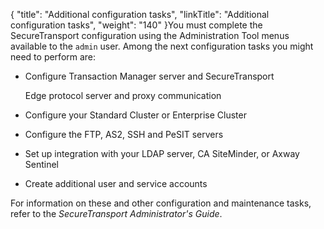 {
    "title": "Additional configuration tasks",
    "linkTitle": "Additional configuration tasks",
    "weight": "140"
}You must complete the SecureTransport configuration using the Administration Tool menus available to the `admin` user. Among the next configuration tasks you might need to perform are:

-   Configure Transaction Manager server and SecureTransport
    Edge protocol server and proxy communication
-   Configure your Standard Cluster or Enterprise Cluster
-   Configure the FTP, AS2, SSH and PeSIT servers
-   Set up integration with your LDAP server, CA SiteMinder, or Axway Sentinel
-   Create additional user and service accounts

For information on these and other configuration and maintenance tasks, refer to the <span cshid="admin" data-version="5.3.5">*SecureTransport Administrator's Guide*</span>.
